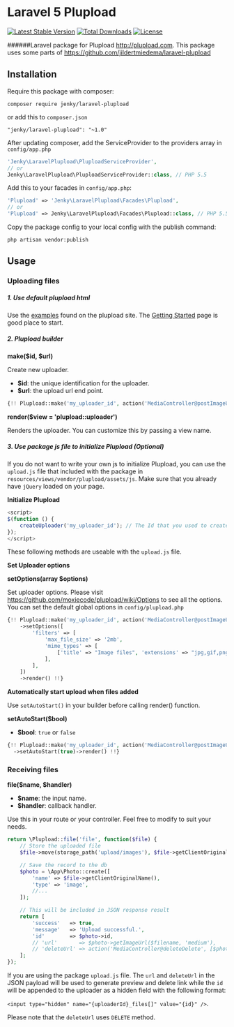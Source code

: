 # Laravel 5 Plupload

[![Latest Stable Version](https://poser.pugx.org/jenky/laravel-plupload/v/stable.svg)](https://packagist.org/packages/jenky/laravel-plupload) 
[![Total Downloads](https://poser.pugx.org/jenky/laravel-plupload/d/total.svg)](https://packagist.org/packages/jenky/laravel-plupload) 
[![License](https://poser.pugx.org/jenky/laravel-plupload/license.svg)](https://packagist.org/packages/jenky/laravel-plupload)

######Laravel package for Plupload http://plupload.com.
This package uses some parts of https://github.com/jildertmiedema/laravel-plupload

## Installation
Require this package with composer:

```
composer require jenky/laravel-plupload
```

or add this to `composer.json`

```
"jenky/laravel-plupload": "~1.0"
```

After updating composer, add the ServiceProvider to the providers array in `config/app.php`
```php
'Jenky\LaravelPlupload\PluploadServiceProvider',
// or 
Jenky\LaravelPlupload\PluploadServiceProvider::class, // PHP 5.5
```

Add this to your facades in `config/app.php`:

```php
'Plupload' => 'Jenky\LaravelPlupload\Facades\Plupload',
// or 
'Plupload' => Jenky\LaravelPlupload\Facades\Plupload::class, // PHP 5.5
```

Copy the package config to your local config with the publish command:

```
php artisan vendor:publish
```


## Usage


### Uploading files
##### 1. Use default plupload html

Use the [examples](http://www.plupload.com/examples) found on the plupload site. The [Getting Started](http://plupload.com/docs/Getting-Started) page is good place to start.


##### 2. Plupload builder

**make($id, $url)**

Create new uploader.
* **$id**: the unique identification for the uploader.
* **$url**: the upload url end point.
```php
{!! Plupload::make('my_uploader_id', action('MediaController@postImageUpload'))->render() !!}
```

**render($view = 'plupload::uploader')**

Renders the uploader. You can customize this by passing a view name.

##### 3. Use package js file to initialize Plupload (Optional)

If you do not want to write your own js to initialize Plupload, you can use the `upload.js` file that included with the package in `resources/views/vendor/plupload/assets/js`. Make sure that you already have `jQuery` loaded on your page.

**Initialize Plupload**

```js
<script>
$(function () {
    createUploader('my_uploader_id'); // The Id that you used to create with the builder
});
</script>
```


These following methods are useable with the `upload.js` file.

**Set Uploader options**

**setOptions(array $options)**

Set uploader options. Please visit https://github.com/moxiecode/plupload/wiki/Options to see all the options. You can set the default global options in `config/plupload.php`

```php
{!! Plupload::make('my_uploader_id', action('MediaController@postImageUpload'))
    ->setOptions([
        'filters' => [
            'max_file_size' => '2mb',
            'mime_types' => [
                ['title' => "Image files", 'extensions' => "jpg,gif,png"],
            ],
        ],
    ])
    ->render() !!}
```

**Automatically start upload when files added**

Use `setAutoStart()` in your builder before calling render() function.

**setAutoStart($bool)**

* **$bool**: `true` or `false`

```php
{!! Plupload::make('my_uploader_id', action('MediaController@postImageUpload'))
  ->setAutoStart(true)->render() !!}
```


### Receiving files


**file($name, $handler)**
* **$name**: the input name.
* **$handler**: callback handler.

Use this in your route or your controller. Feel free to modify to suit your needs.

```php
return \Plupload::file('file', function($file) {
    // Store the uploaded file
    $file->move(storage_path('upload/images'), $file->getClientOriginalName());

    // Save the record to the db
    $photo = \App\Photo::create([
        'name' => $file->getClientOriginalName(),
        'type' => 'image',
        //...
    ]);

    // This will be included in JSON response result
    return [
        'success'   => true,
        'message'   => 'Upload successful.',
        'id'        => $photo->id,
        // 'url'       => $photo->getImageUrl($filename, 'medium'),
        // 'deleteUrl' => action('MediaController@deleteDelete', [$photo->id])
    ];
});
```

If you are using the package `upload.js` file. The `url` and `deleteUrl` in the JSON payload will be used to generate preview and delete link while the `id` will be appended to the uploader as a hidden field with the following format:

`<input type="hidden" name="{uploaderId}_files[]" value="{id}" />`. 

Please note that the `deleteUrl` uses `DELETE` method.
